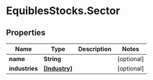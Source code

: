 # EquiblesStocks.Sector

## Properties
Name | Type | Description | Notes
------------ | ------------- | ------------- | -------------
**name** | **String** |  | [optional] 
**industries** | [**[Industry]**](Industry.md) |  | [optional] 

